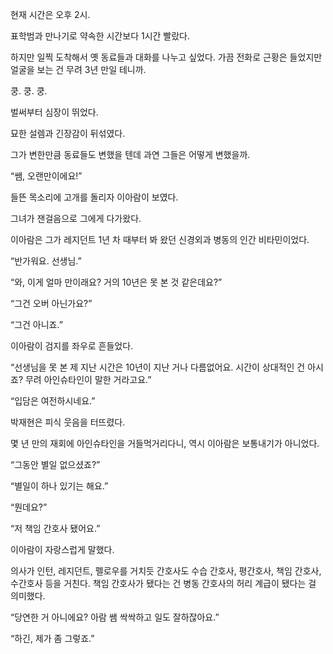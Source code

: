 현재 시간은 오후 2시.

표학범과 만나기로 약속한 시간보다 1시간 빨랐다.

하지만 일찍 도착해서 옛 동료들과 대화를 나누고 싶었다. 가끔 전화로 근황은 들었지만 얼굴을 보는 건 무려 3년 만일 테니까.

쿵. 쿵. 쿵.

벌써부터 심장이 뛰었다.

묘한 설렘과 긴장감이 뒤섞였다.

그가 변한만큼 동료들도 변했을 텐데 과연 그들은 어떻게 변했을까.

“쌤, 오랜만이에요!”

들뜬 목소리에 고개를 돌리자 이아람이 보였다.

그녀가 잰걸음으로 그에게 다가왔다.

이아람은 그가 레지던트 1년 차 때부터 봐 왔던 신경외과 병동의 인간 비타민이었다.

“반가워요. 선생님.”

“와, 이게 얼마 만이래요? 거의 10년은 못 본 것 같은데요?”

“그건 오버 아닌가요?”

“그건 아니죠.”

이아람이 검지를 좌우로 흔들었다.

“선생님을 못 본 제 지난 시간은 10년이 지난 거나 다름없어요. 시간이 상대적인 건 아시죠? 무려 아인슈타인이 말한 거라고요.”

“입담은 여전하시네요.”

박재현은 피식 웃음을 터뜨렸다.

몇 년 만의 재회에 아인슈타인을 거들먹거리다니, 역시 이아람은 보통내기가 아니었다.

“그동안 별일 없으셨죠?”

“별일이 하나 있기는 해요.”

“뭔데요?”

“저 책임 간호사 됐어요.”

이아람이 자랑스럽게 말했다.

의사가 인턴, 레지던트, 펠로우를 거치듯 간호사도 수습 간호사, 평간호사, 책임 간호사, 수간호사 등을 거친다. 책임 간호사가 됐다는 건 병동 간호사의 허리 계급이 됐다는 걸 의미했다.

“당연한 거 아니에요? 아람 쌤 싹싹하고 일도 잘하잖아요.”

“하긴, 제가 좀 그렇죠.”